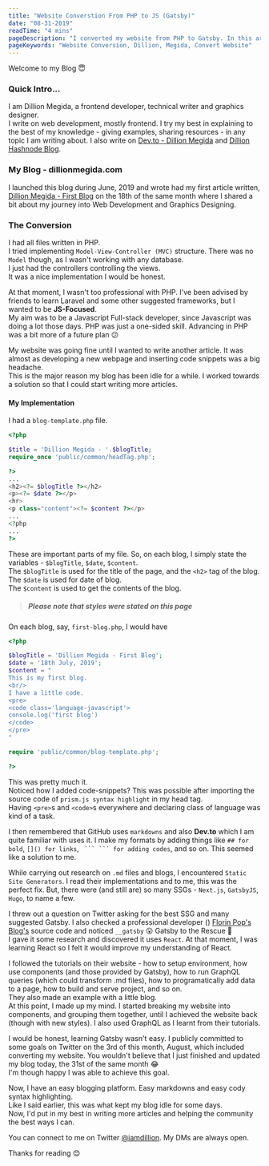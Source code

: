 ```yaml
---
title: "Website Converstion From PHP to JS (Gatsby)"
date: "08-31-2019"
readTime: "4 mins"
pageDescription: "I converted my website from PHP to Gatsby. In this article, I explain the reasons behind the conversion and the methods I used to achieve it."
pageKeywords: "Website Conversion, Dillion, Megida, Convert Website"
---
```


Welcome to my Blog &#128519;
### Quick Intro...
I am Dillion Megida, a frontend developer, technical writer and graphics designer.
<br/>
I write on web development, mostly frontend. I try my best in explaining to the best of my knowledge - giving examples, sharing resources - in any topic I am writing about. I also write on <a href='https://dev.to/dillionmegida' title='Dev.to - Dillion Megida'>Dev.to - Dillion Megida</a> and <a href='https://dillion.hashnode.dev' title='Hashnode - Dillion Megida'>Dillion Hashnode Blog</a>.

### My Blog - dillionmegida.com
I launched this blog during June, 2019 and wrote had my first article written, <a href='/first-blog' title='My first Blog'>Dillion Megida - First Blog</a> on the 18th of the same month where I shared a bit about my journey into Web Development and Graphics Designing.

### The Conversion
I had all files written in PHP.
<br>
I tried implementing `Model-View-Controller (MVC)` structure. There was no `Model` though, as I wasn't working with any database.<br/>
I just had the controllers controlling the views.<br/>
It was a nice implementation I would be honest.

At that moment, I wasn't too professional with PHP. I've been advised by friends to learn Laravel and some other suggested frameworks, but I wanted to be **JS-Focused**. <br/>
My aim was to be a Javascript Full-stack developer, since Javascript was doing a lot those days. PHP was just a one-sided skill. Advancing in PHP was a bit more of a future plan &#128533;

My website was going fine until I wanted to write another article. It was almost as developing a new webpage and inserting code snippets was a big headache.<br />
This is the major reason my blog has been idle for a while. I worked towards a solution so that I could start writing more articles.

#### My Implementation
I had a `blog-template.php` file.<br/>

```php
<?php

$title = 'Dillion Megida - '.$blogTitle;
require_once 'public/common/headTag.php';

?>                  
...
<h2><?= $blogTitle ?></h2>
<p><?= $date ?></p>
<hr>
<p class="content"><?= $content ?></p>
...
<?php
...
?>
```
These are important parts of my file. So, on each blog, I simply state the variables - `$blogTitle`, `$date`, `$content`.
<br/>
The `$blogTitle` is used for the title of the page, and the `<h2>` tag of the blog.<br/>
The `$date` is used for date of blog.<br/>
The `$content` is used to get the contents of the blog.
> ##### Please note that styles were stated on this page

On each blog, say, `first-blog.php`, I would have
```php
<?php

$blogTitle = 'Dillion Megida - First Blog';
$date = '18th July, 2019';
$content = "
This is my first blog.
<br/>
I have a little code.
<pre>
<code class='language-javascript'>
console.log('first blog')
</code>
</pre>
"

require 'public/common/blog-template.php';

?>
```
This was pretty much it. <br/>
Noticed how I added code-snippets? This was possible after importing the source code of `prism.js syntax highlight` in my head tag.
<br/>
Having `<pre>`s and `<code>`s everywhere and declaring class of language was kind of a task.

I then remembered that GitHub uses `markdowns` and also **Dev.to** which I am quite familiar with uses it. I make my formats by adding things like `## for bold`, `[]() for links`, ` ``` ``` for adding codes`, and so on. This seemed like a solution to me.

While carrying out research on `.md` files and blogs, I encountered `Static Site Generators`. I read their implementations and to me, this was the perfect fix. But, there were (and still are) so many SSGs - `Next.js`, `GatsbyJS`, `Hugo`, to name a few.

I threw out a question on Twitter asking for the best SSG and many suggested Gatsby. I also checked a professional developer () <a href='https://florin-pop.com' href='Florin Pop'>Florin Pop's Blog's</a> source code and noticed `__gatsby` &#128558; Gatsby to the Rescue &#128640; <br/>
I gave it some research and discovered it uses `React`. At that moment, I was learning React so I felt it would improve my understanding of React.

I followed the tutorials on their website - how to setup environment, how use components (and those provided by Gatsby), how to run GraphQL queries (which could transform .md files), how to programatically add data to a page, how to build and serve project, and so on. <br/>
They also made an example with a little blog.<br/>
At this point, I made up my mind. I started breaking my website into components, and grouping them together, until I achieved the website back (though with new styles). I also used GraphQL as I learnt from their tutorials.

I would be honest, learning Gatsby wasn't easy. I publicly committed to some goals on Twitter on the 3rd of this month, August, which included converting my website. You wouldn't believe that I just finished and updated my blog today, the 31st of the same month &#128514; <br/>
I'm though happy I was able to achieve this goal.

Now, I have an easy blogging platform. Easy markdowns and easy cody syntax highlighting. <br/>
Like I said earlier, this was what kept my blog idle for some days.<br/>
Now, I'd put in my best in writing more articles and helping the community the best ways I can.<br/>

You can connect to me on Twitter <a href='https://twitter.com/iamdillion'>@iamdillion</a>. My DMs are always open.

Thanks for reading &#128522;
